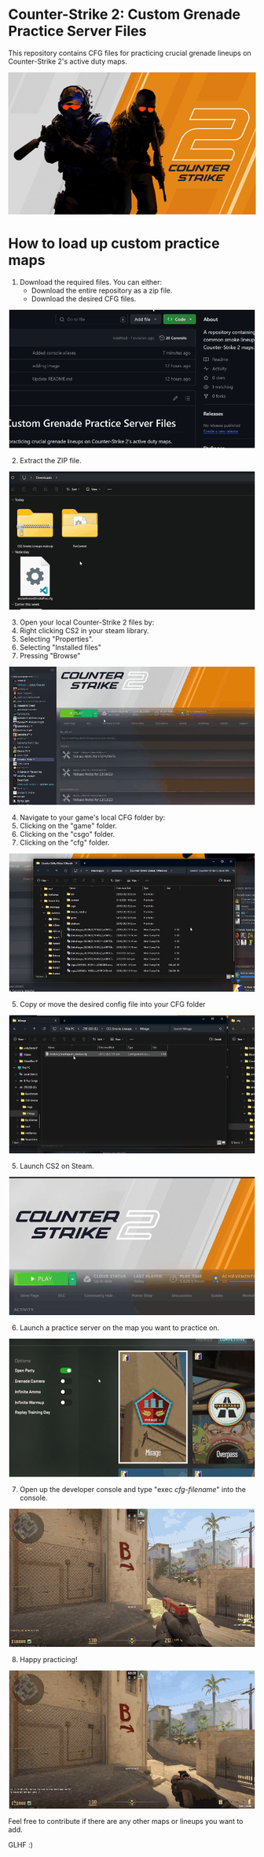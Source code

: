 # Counter-Strike 2: Custom Grenade Practice Server Files
This repository contains CFG files for practicing crucial grenade lineups on Counter-Strike 2's active duty maps.

<div align="center">
  <img src=./imgs/cs2-banner.jpg alt="Counter-Strike 2 banner image."/>
</div>

# How to load up custom practice maps
1. Download the required files. You can either:
   - Download the entire repository as a zip file.
   - Download the desired CFG files.

  <div align="center">
    <img src="./imgs/tenor (2).gif" alt="Mouse moving to download repository button and selecting 'download zip' option.">
  </div>

2. Extract the ZIP file.

  <div align="center">
    <img src="./imgs/tenor.gif" alt="Mouse moving to downloaded zip file in downloads folder, right clicking on it and selecting the 'extract all' option.">
  </div>

3. Open your local Counter-Strike 2 files by:
  1. Right clicking CS2 in your steam library.
  2. Selecting "Properties".
  3. Selecting "Installed files"
  4. Pressing "Browse"

  <div align="center">
    <img src="./imgs/tenor (4).gif" alt="Mouse right clicking CS2 in steam library, selecting 'properties', selecting 'installed files' and then pressing 'browse' to view local game files in file explorer.">
  </div>

4. Navigate to your game's local CFG folder by:
  1. Clicking on the "game" folder.
  2. Clicking on the "csgo" folder. 
  3. Clicking on the "cfg" folder. 

  <div align="center">
    <img src="./imgs/tenor (8).gif" alt="Mouse navigating to CFG folder by pressing 'game' folder, followed by 'csgo' folder, followed by 'cfg' folder.">
  </div>

5. Copy or move the desired config file into your CFG folder

  <div align="center">
    <img src="./imgs/tenor (1).gif" alt="Mouse copying desired CFG file into  'cfg' folder.">
  </div>

5. Launch CS2 on Steam.

  <div align="center">
    <img src="./imgs/tenor (3).gif" alt="Mouse navigating to Steam 'play' button for Counter-Strike 2 in Steam library.">
  </div>

6. Launch a practice server on the map you want to practice on. 

  <div align="center">
    <img src="./imgs/tenor (6).gif" alt="Mouse navigating to 'Mirage' map, turning on 'server settings' and then selecting 'go' button for Counter-Strike 2 to launch the map.">
  </div>

7. Open up the developer console and type "exec _cfg-filename_" into the console.
  <div align="center">
    <img src="./imgs/tenor (7).gif" alt="Player opening up developer console in-game and typing 'exec _cfg-filename_' into the console and pressing 'enter' to launch exec file.">
  </div>

8. Happy practicing!
  <div align="center">
    <img src="./imgs/tenor (5).gif" alt="Player playing practice server and throwing instant spawn smokes for window on Mirage.">
  </div>

Feel free to contribute if there are any other maps or lineups you want to add. 

GLHF :) 
